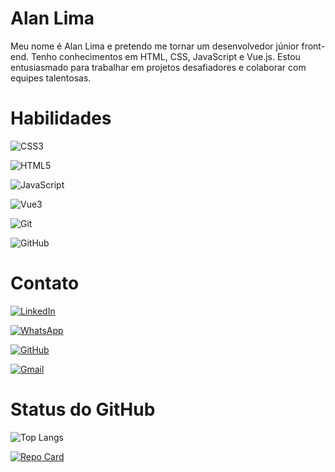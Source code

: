 
# Alan Lima
Meu nome é Alan Lima e pretendo me tornar um desenvolvedor júnior front-end. Tenho conhecimentos em HTML, CSS, JavaScript e Vue.js. Estou entusiasmado para trabalhar em projetos desafiadores e colaborar com equipes talentosas.

# Habilidades
![CSS3](https://ziadoua.github.io/m3-Markdown-Badges/badges/CSS/css1.svg)

![HTML5](https://ziadoua.github.io/m3-Markdown-Badges/badges/HTML/html1.svg)

![JavaScript](https://ziadoua.github.io/m3-Markdown-Badges/badges/Javascript/javascript3.svg)

![Vue3](https://ziadoua.github.io/m3-Markdown-Badges/badges/Vue/vue1.svg)

![Git](https://ziadoua.github.io/m3-Markdown-Badges/badges/Git/git1.svg)

![GitHub](https://ziadoua.github.io/m3-Markdown-Badges/badges/Github/github1.svg)


# Contato
[![LinkedIn](https://img.shields.io/badge/LinkedIn-0077B5?style=for-the-badge&logo=linkedin&logoColor=white)](https://www.linkedin.com/in/devalanlima/) 

[![WhatsApp](https://img.shields.io/badge/WhatsApp-25D366?style=for-the-badge&logo=whatsapp&logoColor=white)](https://wa.me/55021996058924)

[![GitHub](https://img.shields.io/badge/GitHub-100000?style=for-the-badge&logo=github&logoColor=white)](https://github.com/devalanlima)

[![Gmail](https://img.shields.io/badge/Gmail-333333?style=for-the-badge&logo=gmail&logoColor=red)](mailto:devalanlima@gmail.com)

# Status do GitHub
![Top Langs](https://github-readme-stats-git-masterrstaa-rickstaa.vercel.app/api/top-langs/?username=DEVALANLIMA&bg_color=000&border_color=30A3DC&title_color=E94D5F&text_color=FFF)

[![Repo Card](https://github-readme-stats.vercel.app/api/pin/?username=DEVALANLIMA&repo=PORTFOLIO&bg_color=000&border_color=30A3DC&show_icons=true&icon_color=30A3DC&title_color=E94D5F&text_color=FFF)](https://github.com/devalanlima/portfolio)